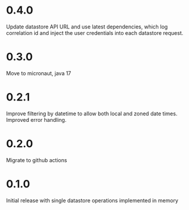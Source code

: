 # 0.4.0

Update datastore API URL and use latest dependencies, which log correlation id and 
inject the user credentials into each datastore request.

# 0.3.0

Move to micronaut, java 17

# 0.2.1

Improve filtering by datetime to allow both local and zoned date times. Improved error handling.

# 0.2.0

Migrate to github actions

# 0.1.0

Initial release with single datastore operations implemented in memory

